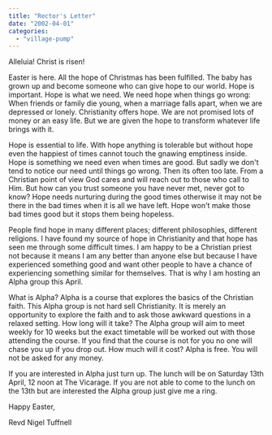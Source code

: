 ```yaml
---
title: "Rector's Letter"
date: "2002-04-01"
categories: 
  - "village-pump"
---
```


Alleluia! Christ is risen!

Easter is here. All the hope of Christmas has been fulfilled. The baby has grown up and become someone who can give hope to our world. Hope is important. Hope is what we need. We need hope when things go wrong: When friends or family die young, when a marriage falls apart, when we are depressed or lonely. Christianity offers hope. We are not promised lots of money or an easy life. But we are given the hope to transform whatever life brings with it.

Hope is essential to life. With hope anything is tolerable but without hope even the happiest of times cannot touch the gnawing emptiness inside. Hope is something we need even when times are good. But sadly we don't tend to notice our need until things go wrong. Then its often too late. From a Christian point of view God cares and will reach out to those who call to Him. But how can you trust someone you have never met, never got to know? Hope needs nurturing during the good times otherwise it may not be there in the bad times when it is all we have left. Hope won't make those bad times good but it stops them being hopeless.

People find hope in many different places; different philosophies, different religions. I have found my source of hope in Christianity and that hope has seen me through some difficult times. I am happy to be a Christian priest not because it means I am any better than anyone else but because I have experienced something good and want other people to have a chance of experiencing something similar for themselves. That is why I am hosting an Alpha group this April.

What is Alpha? Alpha is a course that explores the basics of the Christian faith. This Alpha group is not hard sell Christianity. It is merely an opportunity to explore the faith and to ask those awkward questions in a relaxed setting. How long will it take? The Alpha group will aim to meet weekly for 10 weeks but the exact timetable will be worked out with those attending the course. If you find that the course is not for you no one will chase you up if you drop out. How much will it cost? Alpha is free. You will not be asked for any money.

If you are interested in Alpha just turn up. The lunch will be on Saturday 13th April, 12 noon at The Vicarage. If you are not able to come to the lunch on the 13th but are interested the Alpha group just give me a ring.

Happy Easter,

Revd Nigel Tuffnell
